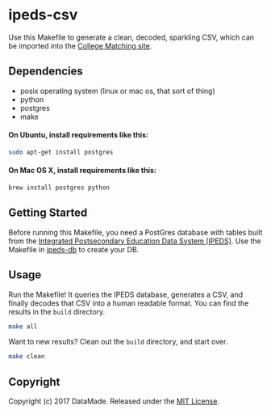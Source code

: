 # ipeds-csv
Use this Makefile to generate a clean, decoded, sparkling CSV, which can be imported into the [College Matching site](https://github.com/datamade/college-matching-django).

## Dependencies
* posix operating system (linux or mac os, that sort of thing)
* python
* postgres
* make

#### On Ubuntu, install requirements like this:
```bash
sudo apt-get install postgres
```

#### On Mac OS X, install requirements like this:
```bash
brew install postgres python
```

## Getting Started

Before running this Makefile, you need a PostGres database with tables built from the [Integrated Postsecondary Education Data System (IPEDS)](https://nces.ed.gov/ipeds/). Use the Makefile in [ipeds-db](https://github.com/datamade/ipeds-db) to create your DB.

## Usage

Run the Makefile! It queries the IPEDS database, generates a CSV, and finally decodes that CSV into a human readable format. You can find the results in the `build` directory.

```bash
make all
```

Want to new results? Clean out the `build` directory, and start over.

```bash
make clean
```

## Copyright

Copyright (c) 2017 DataMade. Released under the [MIT License](https://github.com/datamade/ipeds-csv/blob/master/LICENSE).
